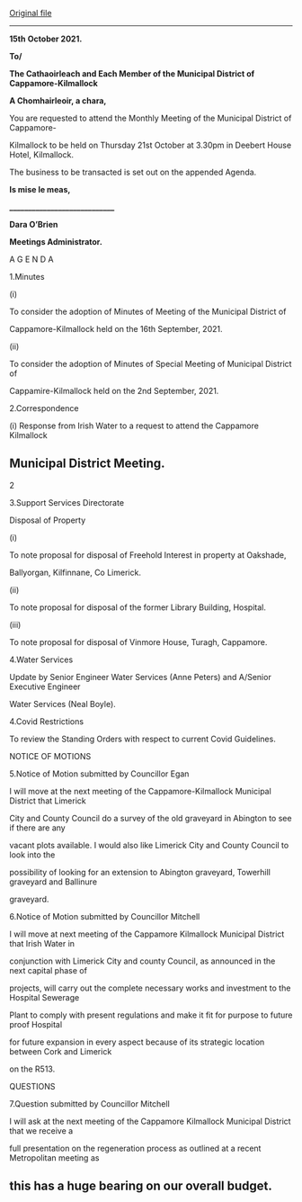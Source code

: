 [Original file](https://www.limerick.ie/sites/default/files/media/documents/2021-10/agenda-21st-october-md-meeting.pdf)

---
**15th** **October 2021.**

**To/**

**The Cathaoirleach and Each Member of the Municipal District of Cappamore-Kilmallock**

**A Chomhairleoir, a chara,**

You are requested to attend the Monthly Meeting of the Municipal District of Cappamore-

Kilmallock to be held on Thursday 21st October at 3.30pm in Deebert House Hotel, Kilmallock.

The business to be transacted is set out on the appended Agenda.

**Is mise le meas,**

**\_\_\_\_\_\_\_\_\_\_\_\_\_\_\_\_\_\_\_\_\_\_\_\_\_\_\_\_**

**Dara O’Brien**

**Meetings Administrator.**

A G E N D A

1.Minutes

(i)

To consider the adoption of Minutes of Meeting of the Municipal District of

Cappamore-Kilmallock held on the 16th September, 2021.

(ii)

To consider the adoption of Minutes of Special Meeting of Municipal District of

Cappamire-Kilmallock held on the 2nd September, 2021.

2.Correspondence

(i) Response from Irish Water to a request to attend the Cappamore Kilmallock

Municipal District Meeting.
---
2

3.Support Services Directorate

Disposal of Property

(i)

To note proposal for disposal of Freehold Interest in property at Oakshade,

Ballyorgan, Kilfinnane, Co Limerick.

(ii)

To note proposal for disposal of the former Library Building, Hospital.

(iii)

To note proposal for disposal of Vinmore House, Turagh, Cappamore.

4.Water Services

Update by Senior Engineer Water Services (Anne Peters) and A/Senior Executive Engineer

Water Services (Neal Boyle).

4.Covid Restrictions

To review the Standing Orders with respect to current Covid Guidelines.

NOTICE OF MOTIONS

5.Notice of Motion submitted by Councillor Egan

I will move at the next meeting of the Cappamore-Kilmallock Municipal District that Limerick

City and County Council do a survey of the old graveyard in Abington to see if there are any

vacant plots available. I would also like Limerick City and County Council to look into the

possibility of looking for an extension to Abington graveyard, Towerhill graveyard and Ballinure

graveyard.

6.Notice of Motion submitted by Councillor Mitchell

I will move at next meeting of the Cappamore Kilmallock Municipal District that Irish Water in

conjunction with Limerick City and county Council, as announced in the next capital phase of

projects, will carry out the complete necessary works and investment to the Hospital Sewerage

Plant to comply with present regulations and make it fit for purpose to future proof Hospital

for future expansion in every aspect because of its strategic location between Cork and Limerick

on the R513.

QUESTIONS

7.Question submitted by Councillor Mitchell

I will ask at the next meeting of the Cappamore Kilmallock Municipal District that we receive a

full presentation on the regeneration process as outlined at a recent Metropolitan meeting as

this has a huge bearing on our overall budget.
---
